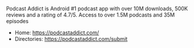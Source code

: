 Podcast Addict is Android #1 podcast app with over 10M downloads, 500K reviews and a rating of 4.7/5. Access to over 1.5M podcasts and 35M episodes

* Home: https://podcastaddict.com/
* Directories: https://podcastaddict.com/submit
